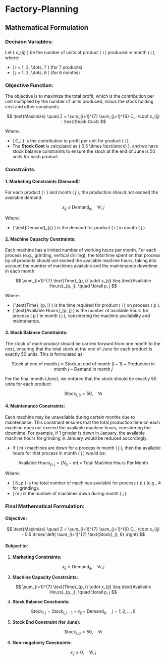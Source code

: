 # Factory-Planning

## Mathematical Formulation

### Decision Variables:
Let \( x_{ij} \) be the number of units of product \( i \) produced in month \( j \), where:
- \( i = 1, 2, \dots, 7 \) (for 7 products)
- \( j = 1, 2, \dots, 6 \) (for 6 months)

### Objective Function:
The objective is to maximize the total profit, which is the contribution per unit multiplied by the number of units produced, minus the stock holding cost and other constraints.

$$
\text{Maximize} \quad Z = \sum_{i=1}^{7} \sum_{j=1}^{6} C_i \cdot x_{ij} - \text{Stock Cost}
$$

Where:
- \( C_i \) is the contribution to profit per unit for product \( i \).
- The **Stock Cost** is calculated as \( 0.5 \times \text{stock} \), and we have stock balance constraints to ensure the stock at the end of June is 50 units for each product.

### Constraints:

#### 1. **Marketing Constraints (Demand)**:
For each product \( i \) and month \( j \), the production should not exceed the available demand:

$$
x_{ij} \leq \text{Demand}_{ij}, \quad \forall i, j
$$

Where:
- \( \text{Demand}_{ij} \) is the demand for product \( i \) in month \( j \).

#### 2. **Machine Capacity Constraints**:
Each machine has a limited number of working hours per month. For each process (e.g., grinding, vertical drilling), the total time spent on that process by all products should not exceed the available machine hours, taking into account the number of machines available and the maintenance downtime in each month.

$$
\sum_{i=1}^{7} \text{Time}_{p, i} \cdot x_{ij} \leq \text{Available Hours}_{p, j}, \quad \forall p, j
$$

Where:
- \( \text{Time}_{p, i} \) is the time required for product \( i \) on process \( p \).
- \( \text{Available Hours}_{p, j} \) is the number of available hours for process \( p \) in month \( j \), considering the machine availability and maintenance.

#### 3. **Stock Balance Constraints**:
The stock of each product should be carried forward from one month to the next, ensuring that the total stock at the end of June for each product is exactly 50 units. This is formulated as:

$$
\text{Stock at end of month } j = \text{Stock at end of month } (j-1) + \text{Production in month } j - \text{Demand in month } j
$$

For the final month (June), we enforce that the stock should be exactly 50 units for each product:

$$
\text{Stock}_{i, 6} = 50, \quad \forall i
$$

#### 4. **Maintenance Constraints**:
Each machine may be unavailable during certain months due to maintenance. This constraint ensures that the total production time on each machine does not exceed the available machine hours, considering the downtime. For example, if 1 grinder is down in January, the available machine hours for grinding in January would be reduced accordingly.

- If \( m \) machines are down for a process in month \( j \), then the available hours for that process in month \( j \) would be:

$$
\text{Available Hours}_{p, j} = (N_p - m) \times \text{Total Machine Hours Per Month}
$$

Where:
- \( N_p \) is the total number of machines available for process \( p \) (e.g., 4 for grinding).
- \( m \) is the number of machines down during month \( j \).

### Final Mathematical Formulation:

#### **Objective:**
$$
\text{Maximize} \quad Z = \sum_{i=1}^{7} \sum_{j=1}^{6} C_i \cdot x_{ij} - 0.5 \times \left( \sum_{i=1}^{7} \text{Stock}_{i, 6} \right)
$$

#### **Subject to:**

1. **Marketing Constraints:**

$$
x_{ij} \leq \text{Demand}_{ij}, \quad \forall i, j
$$

3. **Machine Capacity Constraints:**

$$
\sum_{i=1}^{7} \text{Time}_{p, i} \cdot x_{ij} \leq \text{Available Hours}_{p, j}, \quad \forall p, j
$$

4. **Stock Balance Constraints:**

$$
\text{Stock}_{i, j} = \text{Stock}_{i, j-1} + x_{ij} - \text{Demand}_{ij}, \quad j = 1, 2, \dots, 6
$$

5. **Stock End Constraint (for June):**

$$
\text{Stock}_{i, 6} = 50, \quad \forall i
$$

6. **Non-negativity Constraints:**

$$
x_{ij} \geq 0, \quad \forall i, j
$$
